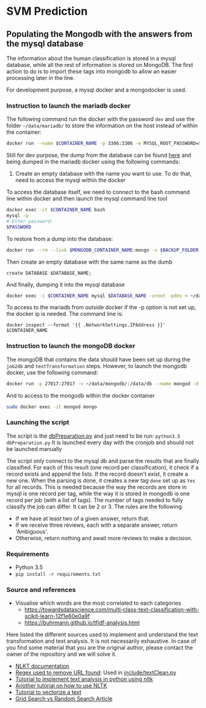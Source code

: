 # SVM Prediction

## Populating the Mongodb with the answers from the mysql database

The information about the human classification is stored in a mysql database, while all the rest of information is stored on MongoDB. The first action to do is to import these tags into mongodb to allow an easier processing later in the line.

For development purpose, a mysql docker and a mongodocker is used.

### Instruction to launch the mariadb docker

The following command run the docker with the password `dev` and use the folder `~/data/mariadb/` to store the information on the host instead of within the container:

```bash
docker run --name $CONTAINER_NAME -p 3306:3306 -e MYSQL_ROOT_PASSWORD=$PASSWORD -v ~/data/mariadb:/var/lib/mysql mariadb
```

Still for dev purpose, the dump from the database can be found [here](http://users.ecs.soton.ac.uk/stc/live-07-12-16-11_53.sql) and being dumped in the mariadb docker using the following commands:

1. Create an empty database with the name you want to use. To do that, need to access the mysql within the docker

To access the database itself, we need to connect to the bash command line within docker and then launch the mysql command line tool

```bash
docker exec -it $CONTAINER_NAME bash
mysql -p
# Enter password:
$PASSWORD
```

To restore from a dump into the database:
```bash
docker run --rm --link $MONGODB_CONTAINER_NAME:mongo -v $BACKUP_FOLDER:/backup mongo bash -c 'mongorestore --drop --db $DB_NAME  /backup --host $MONGO_PORT_27017_TCP_ADDR'
```

Then create an empty database with the same name as the dumb

```mysql
create DATABASE $DATABASE_NAME;
```
And finally, dumping it into the mysql database

```bash
docker exec -i $CONTAINER_NAME mysql $DATABASE_NAME -uroot -pdev < ~/data/job_analysis/backup_bob/live-07-12-16-11_53.sql
```

To access to the mariadb from outside docker if the -p option is not set up, the docker ip is needed.
The command line is:

```docker
docker inspect --format '{{ .NetworkSettings.IPAddress }}' $CONTAINER_NAME
```


### Instruction to launch the mongoDB docker

The mongoDB that contains the data should have been set up during the `job2db` and `textTransformation` steps. However, to launch the mongodb docker, use the following command:

```bash
docker run -p 27017:27017 -v ~/data/mongodb/:/data/db --name mongod -d mongo`
```
And to access to the mongodb within the docker container

```bash
sudo docker exec -it mongod mongo
```
### Launching the script

The script is the [dbPreparation.py]() and just need to be run: `python3.5 dbPreparation.py`
It is launched every day with the cronjob and should not be launched manually

The script only connect to the mysql db and parse the results that are finally classified. For each of this result (one record per classification), it check if a record exists and append the lists. If the record doesn't exist, it create a new one.
When the parsing is done, it creates a new tag `done` set up as `Yes` for all records.
This is needed because the way the records are store in mysql is one record per tag, while the way it is stored in mongodb is one record per job (with a list of tags). The number of tags needed to fully classify the job can differ. It can be 2 or 3. The rules are the following:

- If we have at least two of a given answer, return that.
- If we receive three reviews, each with a separate answer, return 'Ambiguous'.
- Otherwise, return nothing and await more reviews to make a decision.

### Requirements

* Python 3.5
* `pip install -r requirements.txt`


### Source and references
* Visualise which words are the most correlated to each categories
  * https://towardsdatascience.com/multi-class-text-classification-with-scikit-learn-12f1e60e0a9f
  * https://buhrmann.github.io/tfidf-analysis.html



Here listed the different sources used to implement and understand the text transformation and text analysis. It is not necessarily exhaustive. In case of you find some material that you are the original author, please contact the owner of the repository and we will solve it.

* [NLKT documentation](http://www.nltk.org/book/)
* [Regex used to remove URL found](http://stackoverflow.com/a/14081180/3193951): Used in [include/textClean.py](include/textClean.py)
* [Tutorial to implement text analysis in python using nltk](https://marcobonzanini.com/2015/03/02/mining-twitter-data-with-python-part-1/)
* [Another tutorial on how to use NLTK](http://textminingonline.com/dive-into-nltk-part-i-getting-started-with-nltk)
* [Tutorial to vectorize a text](https://radimrehurek.com/gensim/tut1.html)
* [Grid Search vs Random Search Article](http://www.jmlr.org/papers/v13/bergstra12a.html)
